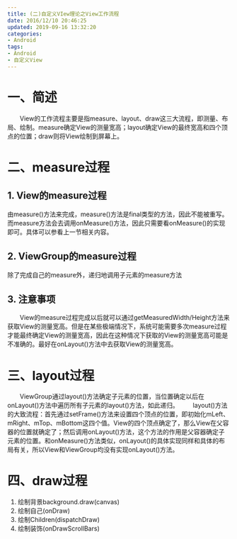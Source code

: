 ```yaml
---
title: (二)自定义VIew理论之View工作流程
date: 2016/12/10 20:46:25
updated: 2019-09-16 13:32:20
categories:
- Android
tags:
- Android
- 自定义View
---
```


# 一、简述
  View的工作流程主要是指measure、layout、draw这三大流程，即测量、布局、绘制。measure确定View的测量宽高；layout确定View的最终宽高和四个顶点的位置；draw则将View绘制到屏幕上。

# 二、measure过程

## 1. View的measure过程
  由measure()方法来完成，measure()方法是final类型的方法，因此不能被重写。而measure方法会去调用onMeasure()方法，因此只需要看onMeasure()的实现即可。具体可以参看上一节相关内容。

## 2. ViewGroup的measure过程
  除了完成自己的measure外，递归地调用子元素的measure方法

## 3. 注意事项
  View的measure过程完成以后就可以通过getMeasuredWidth/Height方法来获取View的测量宽高。但是在某些极端情况下，系统可能需要多次measure过程才能最终确定View的测量宽高，因此在这种情况下获取的View的测量宽高可能是不准确的。最好在onLayout()方法中去获取View的测量宽高。

# 三、layout过程
  ViewGroup通过layout()方法确定子元素的位置，当位置确定以后在onLayout()方法中遍历所有子元素的layout()方法，如此递归。
  layout()方法的大致流程：首先通过setFrame()方法来设置四个顶点的位置，即初始化mLeft、mRight、mTop、mBottom这四个值。View的四个顶点确定了，那么View在父容器的位置就确定了；然后调用onLayout()方法，这个方法的作用是父容器确定子元素的位置。和onMeasure()方法类似，onLayout()的具体实现同样和具体的布局有关，所以View和ViewGroup均没有实现onLayout()方法。

# 四、draw过程

1. 绘制背景background.draw(canvas)
2. 绘制自己(onDraw)
3. 绘制Children(dispatchDraw)
4. 绘制装饰(onDrawScrollBars)